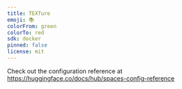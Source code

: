 ```yaml
---
title: TEXTure
emoji: 📚
colorFrom: green
colorTo: red
sdk: docker
pinned: false
license: mit
---
```


Check out the configuration reference at https://huggingface.co/docs/hub/spaces-config-reference
